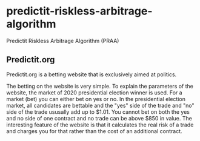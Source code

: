 # predictit-riskless-arbitrage-algorithm
Predictit Riskless Arbitrage Algorithm (PRAA)

## Predictit.org
Predictit.org is a betting website that is exclusively aimed at politics.

The betting on the website is very simple. To explain the parameters of the website, the market of 2020 presidential election winner is used. For a market (bet) you can either bet on yes or no. In the presidential election market, all candidates are bettable and the "yes" side of the trade and "no" side of the trade ususally add up to $1.01. You cannot bet on both the yes and no side of one contract and no trade can be above $850 in value. The interesting feature of the website is that it calculates the real risk of a trade and charges you for that rather than the cost of an additional contract.

